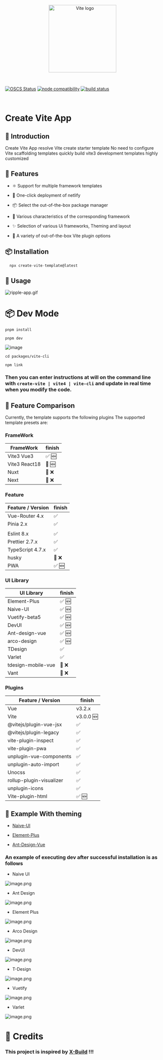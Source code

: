 <p align="center">
  <a href="https://vitejs.dev" target="_blank" rel="noopener noreferrer">
      <img width="220" src="https://jzzx-docs.netlify.app/assets/vite.4d21301c.png" alt="Vite logo">
  </a>
</p>
<br/>
<p align="center">


[![OSCS Status](https://www.oscs1024.com/platform/badge/ErKeLost/vite-cli.svg?size=small)](https://www.oscs1024.com/project/ErKeLost/vite-cli?ref=badge_small)
<a href="https://nodejs.org/en/about/releases/"><img src="https://img.shields.io/node/v/vite.svg" alt="node compatibility"></a>
<a href="https://github.com/vitejs/vite/actions/workflows/ci.yml"><img src="https://github.com/vitejs/vite/actions/workflows/ci.yml/badge.svg?branch=main" alt="build status"></a>


</p>
<br/>




# Create Vite App

## 📖 Introduction

Create Vite App resolve Vite create starter template No need to configure Vite scaffolding templates quickly build vite3 development templates highly customized



## 🌈 Features

- ⚛️ Support for multiple framework templates

- 🌸 One-click deployment of netlify

- 📦 Select the out-of-the-box package manager

- 🚀 Various characteristics of the corresponding framework

- ✨ Selection of various Ui frameworks, Theming and layout

- 🍰 A variety of out-of-the-box Vite plugin options

## 📦 Installation

```ts
  npx create-vite-template@latest
```

## 🦄 Usage

![ripple-app.gif](https://user-images.githubusercontent.com/66500121/187821940-556aba41-30d4-4d34-9093-d911f6257a2a.gif)




# 📦 Dev Mode

```
pnpm install
```

```
pnpm dev
```

![image](https://user-images.githubusercontent.com/66500121/207052692-22725ea0-e64a-46ac-ae3f-fe28a3ade2be.png)


```
cd packages/vite-cli
```

```
npm link
```

###  Then you can enter instructions at will on the command line with ` create-vite | vite4 | vite-cli ` and update in real time when you modify the code.

## 🤖 Feature Comparison

Currently, the template supports the following plugins
The supported template presets are:

### FrameWork

| FrameWork     | finish   |
| ------------- | -------- |
| Vite3 Vue3    | ✅ 🆕 |
| Vite3 React18 | 🚧  🆕 |
| Nuxt          | 🚧 ❌    |
| Next          | 🚧 ❌    |

### Feature

| Feature / Version | finish |
| ----------------- | ------ |
| Vue-Router 4.x    | ✅     |
| Pinia 2.x         | ✅     |
|                   |        |
| Eslint 8.x        | ✅     |
| Prettier 2.7.x    | ✅     |
| TypeScript 4.7.x  | ✅     |
| husky             | 🚧 ❌  |
| PWA               | ✅ 🆕 |

### UI Library

| UI Library         | finish |
| ------------------ | ------ |
| Element-Plus       | ✅ 🆕  |
| Naive-UI           | ✅ 🆕  |
| Vuetify-beta5      | ✅ 🆕  |
| DevUI              | ✅ 🆕  |
| Ant-design-vue     | ✅ 🆕  |
| arco-design        | ✅ 🆕  |
| TDesign            | ✅     |
| Varlet             | ✅     |
| tdesign-mobile-vue | 🚧 ❌  |
| Vant               | 🚧 ❌  |

### Plugins

| Feature / Version        | finish    |
| ------------------------ | --------- |
| Vue                      | v3.2.x    |
| Vite                     | v3.0.0 🆕 |
| @vitejs/plugin-vue-jsx   | ✅        |
| @vitejs/plugin-legacy    | ✅        |
| vite-plugin-inspect      | ✅        |
| vite-plugin-pwa          | ✅        |
| unplugin-vue-components  | ✅        |
| unplugin-auto-import     | ✅        |
| Unocss                   | ✅        |
| rollup-plugin-visualizer | ✅        |
| unplugin-icons           | ✅        |
| Vite-plugin-html         | ✅ 🆕     |

## 🛫 Example With theming

- [Naive-UI](https://create-vite-app-naive-ui.netlify.app/)

- [Element-Plus](https://create-vite-app-element-plus.netlify.app/)

- [Ant-Design-Vue](https://vite-cli-ant-design-vue.netlify.app/)

### An example of executing dev after successful installation is as follows

- Naive UI

![image.png](https://p3-juejin.byteimg.com/tos-cn-i-k3u1fbpfcp/84463b72894c4df2862c20d006ab240c~tplv-k3u1fbpfcp-watermark.image?)

- Ant Design

![image.png](https://p1-juejin.byteimg.com/tos-cn-i-k3u1fbpfcp/21469c6f20bd46ab8fb5df23376cfcba~tplv-k3u1fbpfcp-watermark.image?)

- Element Plus

![image.png](https://p9-juejin.byteimg.com/tos-cn-i-k3u1fbpfcp/682e343e8f924dbbb691811184e8428f~tplv-k3u1fbpfcp-watermark.image?)

- Arco Design

![image.png](https://p6-juejin.byteimg.com/tos-cn-i-k3u1fbpfcp/b27ce1dd7d344170b59be4f2ccd39211~tplv-k3u1fbpfcp-watermark.image?)

- DevUI

![image.png](https://p1-juejin.byteimg.com/tos-cn-i-k3u1fbpfcp/9d0ed5a6340c4a62b35f72ac7b490077~tplv-k3u1fbpfcp-watermark.image?)

- T-Design

![image.png](https://p3-juejin.byteimg.com/tos-cn-i-k3u1fbpfcp/fa8e5b68f8b9481fac9cf4809ac50fbe~tplv-k3u1fbpfcp-watermark.image?)

- Vuetify

![image.png](https://p6-juejin.byteimg.com/tos-cn-i-k3u1fbpfcp/a5ea5124b6284c68b8b9948c9fdf803b~tplv-k3u1fbpfcp-watermark.image?)

- Varlet

![image.png](https://p3-juejin.byteimg.com/tos-cn-i-k3u1fbpfcp/f8f31a99cab645d4a5fb5cf0c4000ef6~tplv-k3u1fbpfcp-watermark.image?)

# 🌸  Credits

### This project is inspired by [X-Build](https://github.com/code-device/x-build) !!!
